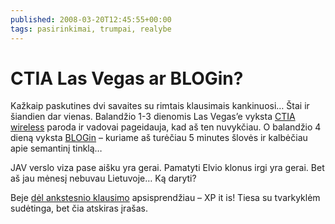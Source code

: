 ```yaml
---
published: 2008-03-20T12:45:55+00:00
tags: pasirinkimai, trumpai, realybe
---
```


# CTIA Las Vegas ar BLOGin?

<p>Kažkaip paskutines dvi savaites su rimtais klausimais kankinuosi… Štai ir šiandien dar vienas. Balandžio 1-3 dienomis Las Vegas’e vyksta <a href="http://www.ctia.org/conventions_events/index.cfm/AID/10170">CTIA wireless</a> paroda ir vadovai pageidauja, kad aš ten nuvykčiau. O balandžio 4 dieną vyksta <a href="http://www.blogin.lt/">BLOGin</a> – kuriame aš turėčiau 5 minutes šlovės ir kalbėčiau apie semantinį tinklą…</p>
<p>JAV verslo viza pase aišku yra gerai. Pamatyti Elvio klonus irgi yra gerai. Bet aš jau mėnesį nebuvau Lietuvoje… Ką daryti?</p>
<p>Beje <a href="https://www.dominykas.lt/2008/03/vista-ar-xp.html">dėl ankstesnio klausimo</a> apsisprendžiau – XP it is! Tiesa su tvarkyklėm sudėtinga, bet čia atskiras įrašas.</p>